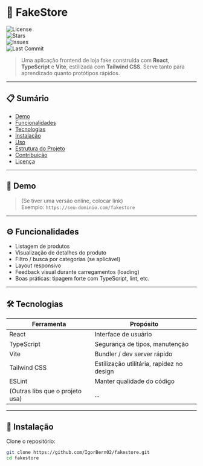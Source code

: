 # 🛒 FakeStore

![License](https://img.shields.io/github/license/IgorBern02/fakestore)  
![Stars](https://img.shields.io/github/stars/IgorBern02/fakestore)  
![Issues](https://img.shields.io/github/issues/IgorBern02/fakestore)  
![Last Commit](https://img.shields.io/github/last-commit/IgorBern02/fakestore)

> Uma aplicação frontend de loja fake construída com **React**, **TypeScript** e **Vite**, estilizada com **Tailwind CSS**. Serve tanto para aprendizado quanto protótipos rápidos.

---

## 📋 Sumário

- [Demo](#demo)  
- [Funcionalidades](#funcionalidades)  
- [Tecnologias](#tecnologias)  
- [Instalação](#instalação)  
- [Uso](#uso)  
- [Estrutura do Projeto](#estrutura-do-projeto)  
- [Contribuição](#contribuição)  
- [Licença](#licença)

---

## 🚀 Demo

> (Se tiver uma versão online, colocar link)  
Exemplo: `https://seu-dominio.com/fakestore`

---

## ⚙️ Funcionalidades

- Listagem de produtos  
- Visualização de detalhes do produto  
- Filtro / busca por categorias (se aplicável)  
- Layout responsivo  
- Feedback visual durante carregamentos (loading)  
- Boas práticas: tipagem forte com TypeScript, lint, etc.

---

## 🛠 Tecnologias

| Ferramenta | Propósito |
|------------|-----------|
| React      | Interface de usuário |
| TypeScript | Segurança de tipos, manutenção |
| Vite       | Bundler / dev server rápido |
| Tailwind CSS | Estilização utilitária, rapidez no design |
| ESLint     | Manter qualidade do código |
| (Outras libs que o projeto usa) | ... |

---

## 🧰 Instalação

Clone o repositório:

```bash
git clone https://github.com/IgorBern02/fakestore.git
cd fakestore
